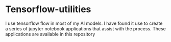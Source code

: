 # Tensorflow-utilities
I use tensorflow flow in most of my AI models. I have found it use to create a series of jupyter notebook applications
that  assist with the process. These applications are available in this repository
